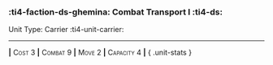 ### :ti4-faction-ds-ghemina: **Combat Transport I** :ti4-ds:

Unit Type: Carrier :ti4-unit-carrier:

---

__|__ <span style="font-variant:small-caps;">Cost 3</span> __|__ <span style="font-variant:small-caps;">Combat 9</span> __|__ <span style="font-variant:small-caps;">Move 2</span> __|__ <span style="font-variant:small-caps;">Capacity 4</span> __|__
{ .unit-stats }
